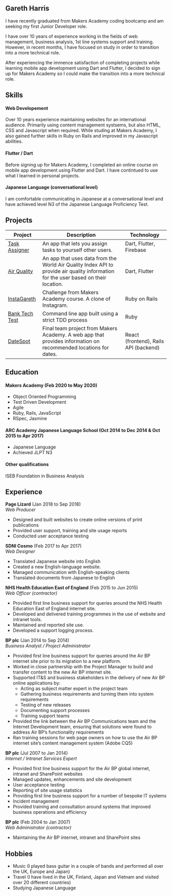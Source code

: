 ## Gareth Harris


I have recently graduated from Makers Academy coding bootcamp and am seeking my first Junior Developer role.

I have over 10 years of experience working in the fields of web management, business analysis, 1st line systems support and training. However, in recent months, I have focused on study in order to transition into a more technical role. 

After experiencing the immence satisfaction of completing projects while learning mobile app development using Dart and Flutter, I decided to sign up for Makers Academy so I could make the transition into a more technical role.

## Skills

#### Web Developement

Over 10 years experience maintaining websites for an international audience. Primarily using content management systsems, but also HTML, CSS and Javascript when required. 
While studing at Makers Academy, I also gained further skills in Ruby on Rails and improved in my Javascript abilities.

#### Flutter / Dart

Before signing up for Makers Academy, I completed an online course on mobile app development using Flutter and Dart. I have contintued to use what I learned in personal projects.

#### Japanese Language (conversational level)

I am comfortable communicating in Japanese at a conversational level and have achieved level N3 of the Japanese Language Proficiency Test.

## Projects
Project | Description | Technology
--- | --- | --- 
[Task Assigner](https://github.com/gdharris1000/task_assigner) | An app that lets you assign tasks to yourself other users.  | Dart, Flutter, Firebase
[Air Quality](https://github.com/gdharris1000/air_quality) | An app that uses data from the World Air Quality Index API to provide air quality information for the user based on their location. | Dart, Flutter
[InstaGareth](https://github.com/gdharris1000/instagareth) | Challenge from Makers Academy course. A clone of Instagram.  | Ruby on Rails
[Bank Tech Test](https://github.com/gdharris1000/bank_tech_test) | Command line app built using a strict TDD process | Ruby
[DateSpot](https://github.com/rafahg/travel-final-project) | Final team project from Makers Academy. A web app that provides information on recommended locations for dates. | React (frontend), Rails API (backend)



## Education

#### Makers Academy (Feb 2020 to May 2020)

-	Object Oriented Programming
-	Test Driven Development
-	Agile
-	Ruby, Rails, JavaScript
-	RSpec, Jasmine


#### ARC Academy Japanese Language School (Oct 2014 to Dec 2014 & Oct 2015 to Apr 2017)

- Japanese Language
- Achieved JLPT N3

#### Other qualifications

ISEB Foundation in Business Analysis

## Experience

**Page Lizard** (Jan 2018 to Sep 2018)    
*Web Producer*  
-	Designed and built websites to create online versions of print publications
-	Provided user support, training and site usage reports 
-	Conducted user acceptance testing

**SDNI Cosmo** (Feb 2017 to Apr 2017)   
*Web Designer*  
-	Translated Japanese website into English
-	Created a new English-language website.
-	Managed communication with English-speaking clients
-	Translated documents from Japanese to English

**NHS Health Education East of England** (Feb 2015 to Jun 2015)  
*Web Officer (contractor)*  
-	Provided first line business support for queries around the NHS Health Education East of England internet site.
-	Developed and delivered training programmes in the use of website and intranet tools.
-	Maintained and reported site use. 
- Developed a support logging process.

**BP plc** (Jan 2014 to Sep 2014)  
*Business Analyst / Project Administrator*  

-	Provided first line business support for queries around the Air BP internet site prior to its migration to a new platform.
-	Worked in close partnership with the Project Manager to build and transfer content to the new Air BP internet site.
-	Supported IT&S and business stakeholders in the delivery of new Air BP online applications by:
	- Acting as subject matter expert in the project team
	- Gathering business requirements and turning them into system requirements
	- Testing of new releases
	- Documenting support processes
	- Training support teams
-	Provided the link between the Air BP Communications team and the Internet Development team, ensuring that solutions were found to address Air BP’s functionality requirements
-	Ran training sessions for web page owners on how to use the Air BP internet site’s content management system (Adobe CQ5)

**BP plc** (Jul 2007 to Jan 2014)  
*Internet / Intranet Services Expert*  
-	Provided first line business support for the Air BP global internet, intranet and SharePoint websites
-	Managed updates, enhancements and site development
-	User acceptance testing
-	Reporting of site usage statistics
-	Providing first line business support for a number of bespoke IT systems
-	Incident management
-	Provided training and consultation around systems that improved business operations and efficiency

**BP plc** (Feb 2004 to Jan 2007)  
*Web Administrator (contractor)*  
-	Maintaining the Air BP internet, intranet and SharePoint sites

## Hobbies

- Music (I played bass guitar in a couple of bands and performed all over the UK, Europe and Japan)
- Travel (I have lived in the UK, Finland, Japan and Vietnam and visited over 20 different countries)
- Studying Japanese Language 
